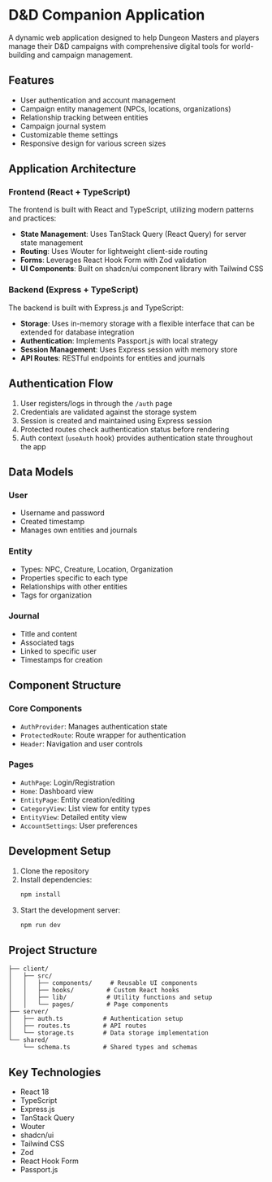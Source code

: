 # D&D Companion Application

A dynamic web application designed to help Dungeon Masters and players manage their D&D campaigns with comprehensive digital tools for world-building and campaign management.

## Features

- User authentication and account management
- Campaign entity management (NPCs, locations, organizations)
- Relationship tracking between entities
- Campaign journal system
- Customizable theme settings
- Responsive design for various screen sizes

## Application Architecture

### Frontend (React + TypeScript)

The frontend is built with React and TypeScript, utilizing modern patterns and practices:

- **State Management**: Uses TanStack Query (React Query) for server state management
- **Routing**: Uses Wouter for lightweight client-side routing
- **Forms**: Leverages React Hook Form with Zod validation
- **UI Components**: Built on shadcn/ui component library with Tailwind CSS

### Backend (Express + TypeScript)

The backend is built with Express.js and TypeScript:

- **Storage**: Uses in-memory storage with a flexible interface that can be extended for database integration
- **Authentication**: Implements Passport.js with local strategy
- **Session Management**: Uses Express session with memory store
- **API Routes**: RESTful endpoints for entities and journals

## Authentication Flow

1. User registers/logs in through the `/auth` page
2. Credentials are validated against the storage system
3. Session is created and maintained using Express session
4. Protected routes check authentication status before rendering
5. Auth context (`useAuth` hook) provides authentication state throughout the app

## Data Models

### User
- Username and password
- Created timestamp
- Manages own entities and journals

### Entity
- Types: NPC, Creature, Location, Organization
- Properties specific to each type
- Relationships with other entities
- Tags for organization

### Journal
- Title and content
- Associated tags
- Linked to specific user
- Timestamps for creation

## Component Structure

### Core Components
- `AuthProvider`: Manages authentication state
- `ProtectedRoute`: Route wrapper for authentication
- `Header`: Navigation and user controls

### Pages
- `AuthPage`: Login/Registration
- `Home`: Dashboard view
- `EntityPage`: Entity creation/editing
- `CategoryView`: List view for entity types
- `EntityView`: Detailed entity view
- `AccountSettings`: User preferences

## Development Setup

1. Clone the repository
2. Install dependencies:
   ```bash
   npm install
   ```
3. Start the development server:
   ```bash
   npm run dev
   ```

## Project Structure

```
├── client/
│   ├── src/
│   │   ├── components/     # Reusable UI components
│   │   ├── hooks/         # Custom React hooks
│   │   ├── lib/           # Utility functions and setup
│   │   └── pages/         # Page components
├── server/
│   ├── auth.ts           # Authentication setup
│   ├── routes.ts         # API routes
│   └── storage.ts        # Data storage implementation
└── shared/
    └── schema.ts         # Shared types and schemas
```

## Key Technologies

- React 18
- TypeScript
- Express.js
- TanStack Query
- Wouter
- shadcn/ui
- Tailwind CSS
- Zod
- React Hook Form
- Passport.js
